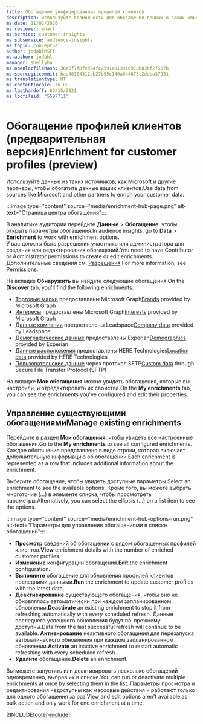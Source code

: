```yaml
---
title: Обогащение унифицированных профилей клиентов
description: Используйте возможности для обогащения данных о ваших клиентах.
ms.date: 11/02/2020
ms.reviewer: mhart
ms.service: customer-insights
ms.subservice: audience-insights
ms.topic: conceptual
author: jodahlMSFT
ms.author: jodahl
manager: shellyha
ms.openlocfilehash: 36e6f7f8fcd64fc2591e913910918b83bf27567b
ms.sourcegitcommit: bae40184312ab27b95c140a044875c2daea37951
ms.translationtype: HT
ms.contentlocale: ru-RU
ms.lasthandoff: 03/15/2021
ms.locfileid: "5597711"
---
```

# <a name="enrichment-for-customer-profiles-preview"></a><span data-ttu-id="d2de3-103">Обогащение профилей клиентов (предварительная версия)</span><span class="sxs-lookup"><span data-stu-id="d2de3-103">Enrichment for customer profiles (preview)</span></span>

<span data-ttu-id="d2de3-104">Используйте данные из таких источников, как Microsoft и другие партнеры, чтобы обогатить данные ваших клиентов.</span><span class="sxs-lookup"><span data-stu-id="d2de3-104">Use data from sources like Microsoft and other partners to enrich your customer data.</span></span>

:::image type="content" source="media/enrichment-hub-page.png" alt-text="Страница центра обогащения":::

<span data-ttu-id="d2de3-106">В аналитике аудитории перейдите **Данные** > **Обогащение**, чтобы открыть параметры обогащения.</span><span class="sxs-lookup"><span data-stu-id="d2de3-106">In audience insights, go to **Data** > **Enrichment** to work with enrichment options.</span></span>    
<span data-ttu-id="d2de3-107">У вас должны быть разрешения участника или администратора для создания или редактирования обогащений.</span><span class="sxs-lookup"><span data-stu-id="d2de3-107">You need to have Contributor or Administrator permissions to create or edit enrichments.</span></span> <span data-ttu-id="d2de3-108">Дополнительные сведения см. [Разрешения](permissions.md).</span><span class="sxs-lookup"><span data-stu-id="d2de3-108">For more information, see [Permissions](permissions.md).</span></span>

<span data-ttu-id="d2de3-109">На вкладке **Обнаружить** вы найдете следующие обогащения:</span><span class="sxs-lookup"><span data-stu-id="d2de3-109">On the **Discover** tab, you'll find the following enrichments:</span></span>

- <span data-ttu-id="d2de3-110">[Торговые марки](enrichment-microsoft-graph.md) предоставлены Microsoft Graph</span><span class="sxs-lookup"><span data-stu-id="d2de3-110">[Brands](enrichment-microsoft-graph.md) provided by Microsoft Graph</span></span>
- <span data-ttu-id="d2de3-111">[Интересы](enrichment-microsoft-graph.md) предоставлены Microsoft Graph</span><span class="sxs-lookup"><span data-stu-id="d2de3-111">[Interests](enrichment-microsoft-graph.md) provided by Microsoft Graph</span></span>
- <span data-ttu-id="d2de3-112">[Данные компании](enrichment-leadspace.md) предоставлены Leadspace</span><span class="sxs-lookup"><span data-stu-id="d2de3-112">[Company data](enrichment-leadspace.md) provided by Leadspace</span></span>
- <span data-ttu-id="d2de3-113">[Демографические данные](enrichment-experian.md) предоставлены Experian</span><span class="sxs-lookup"><span data-stu-id="d2de3-113">[Demographics](enrichment-experian.md) provided by Experian</span></span>
- <span data-ttu-id="d2de3-114">[Данные расположения](enrichment-here.md) предоставлены HERE Technologies</span><span class="sxs-lookup"><span data-stu-id="d2de3-114">[Location data](enrichment-here.md) provided by HERE Technologies</span></span>
- <span data-ttu-id="d2de3-115">[Пользовательские данные](enrichment-SFTP-custom-import.md) через протокол SFTP</span><span class="sxs-lookup"><span data-stu-id="d2de3-115">[Custom data](enrichment-SFTP-custom-import.md) through Secure File Transfer Protocol (SFTP)</span></span>

<span data-ttu-id="d2de3-116">На вкладке **Мои обогащения** можно увидеть обогащения, которые вы настроили, и отредактировать их свойства.</span><span class="sxs-lookup"><span data-stu-id="d2de3-116">On the **My enrichments** tab, you can see the enrichments you've configured and edit their properties.</span></span>

## <a name="manage-existing-enrichments"></a><span data-ttu-id="d2de3-117">Управление существующими обогащениями</span><span class="sxs-lookup"><span data-stu-id="d2de3-117">Manage existing enrichments</span></span>

<span data-ttu-id="d2de3-118">Перейдите в раздел **Мои обогащения**, чтобы увидеть все настроенные обогащения.</span><span class="sxs-lookup"><span data-stu-id="d2de3-118">Go to the **My enrichments** to see all configured enrichments.</span></span> <span data-ttu-id="d2de3-119">Каждое обогащение представлено в виде строки, которая включает дополнительную информацию об обогащении.</span><span class="sxs-lookup"><span data-stu-id="d2de3-119">Each enrichment is represented as a row that includes additional information about the enrichment.</span></span>

<span data-ttu-id="d2de3-120">Выберите обогащение, чтобы увидеть доступные параметры.</span><span class="sxs-lookup"><span data-stu-id="d2de3-120">Select an enrichment to see the available options.</span></span> <span data-ttu-id="d2de3-121">Кроме того, вы можете выбрать многоточие (...) в элементе списка, чтобы просмотреть параметры.</span><span class="sxs-lookup"><span data-stu-id="d2de3-121">Alternatively, you can select the ellipsis (...) on a list item to see the options.</span></span>

:::image type="content" source="media/enrichment-hub-options-run.png" alt-text="Параметры для управления обогащениями в списке обогащений":::

- <span data-ttu-id="d2de3-123">**Просмотр** сведений об обогащении с рядом обогащенных профилей клиентов.</span><span class="sxs-lookup"><span data-stu-id="d2de3-123">**View** enrichment details with the number of enriched customer profiles.</span></span>
- <span data-ttu-id="d2de3-124">**Изменение** конфигурации обогащения.</span><span class="sxs-lookup"><span data-stu-id="d2de3-124">**Edit** the enrichment configuration.</span></span>
- <span data-ttu-id="d2de3-125">**Выполните** обогащение для обновления профилей клиентов последними данными.</span><span class="sxs-lookup"><span data-stu-id="d2de3-125">**Run** the enrichment to update customer profiles with the latest data.</span></span>
- <span data-ttu-id="d2de3-126">**Деактивирование** существующего обогащения, чтобы оно не обновлялось автоматически при каждом запланированном обновлении.</span><span class="sxs-lookup"><span data-stu-id="d2de3-126">**Deactivate** an existing enrichment to stop it from refreshing automatically with every scheduled refresh.</span></span> <span data-ttu-id="d2de3-127">Данные последнего успешного обновления будут по-прежнему доступны.</span><span class="sxs-lookup"><span data-stu-id="d2de3-127">Data from the last successful refresh will continue to be available.</span></span> <span data-ttu-id="d2de3-128">**Активирование** неактивного обогащения для перезапуска автоматического обновления при каждом запланированном обновлении.</span><span class="sxs-lookup"><span data-stu-id="d2de3-128">**Activate** an inactive enrichment to restart automatic refreshing with every scheduled refresh.</span></span>
- <span data-ttu-id="d2de3-129">**Удалите** обогащение.</span><span class="sxs-lookup"><span data-stu-id="d2de3-129">**Delete** an enrichment.</span></span>

<span data-ttu-id="d2de3-130">Вы можете запустить или деактивировать несколько обогащений одновременно, выбрав их в списке.</span><span class="sxs-lookup"><span data-stu-id="d2de3-130">You can run or deactivate multiple enrichments at once by selecting them in the list.</span></span> <span data-ttu-id="d2de3-131">Параметры просмотра и редактирования недоступны как массовые действия и работают только для одного обогащения за раз.</span><span class="sxs-lookup"><span data-stu-id="d2de3-131">View and edit options aren't available as bulk action and only work for one enrichment at a time.</span></span>


[!INCLUDE[footer-include](../includes/footer-banner.md)]
